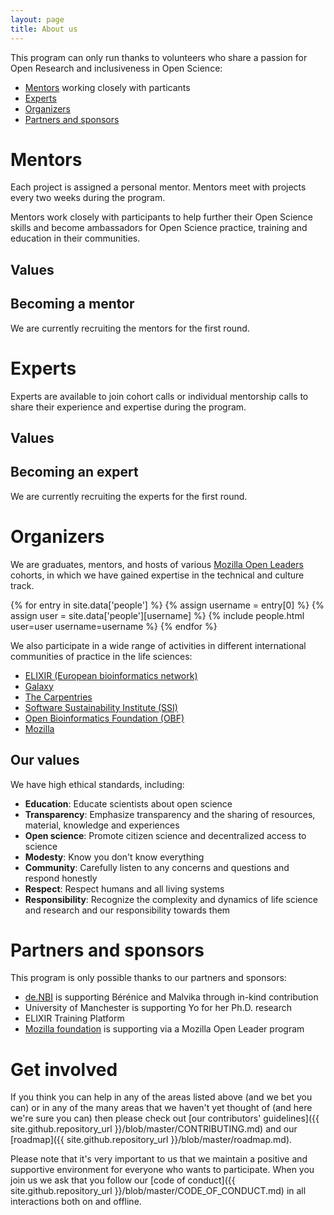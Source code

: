 ```yaml
---
layout: page
title: About us
---
```


This program can only run thanks to volunteers who share a passion for Open Research and inclusiveness in Open Science:

- [Mentors](#mentors) working closely with particants
- [Experts](#experts)
- [Organizers](#organizers)
- [Partners and sponsors](#partners-and-sponsors)

# Mentors

Each project is assigned a personal mentor. Mentors meet with projects every two weeks during the program.

Mentors work closely with participants to help further their Open Science skills and become ambassadors for Open Science practice, training and education in their communities. 

## Values

<!--Malvika-->

## Becoming a mentor

We are currently recruiting the mentors for the first round.

# Experts

Experts are available to join cohort calls or individual mentorship calls to share their experience and expertise during the program.

## Values

<!--Malvika-->

## Becoming an expert

We are currently recruiting the experts for the first round.

# Organizers

We are graduates, mentors, and hosts of various [Mozilla Open Leaders](https://foundation.mozilla.org/en/opportunity/mozilla-open-leaders/) cohorts, in which we have gained expertise in the technical and culture track. 
<div class="people">
{% for entry in site.data['people'] %}
    {% assign username = entry[0] %}
    {% assign user = site.data['people'][username] %}
    {% include people.html user=user username=username %}
{% endfor %}
</div>

We also participate in a wide range of activities in different international communities of practice in the life sciences: 
- [ELIXIR (European bioinformatics network)](https://elixir-europe.org/)
- [Galaxy](https://galaxyproject.org/)
- [The Carpentries](https://carpentries.org/)
- [Software Sustainability Institute (SSI)](https://www.software.ac.uk/)
- [Open Bioinformatics Foundation (OBF)](https://www.open-bio.org/)
- [Mozilla](https://foundation.mozilla.org/en/)

## Our values

We have high ethical standards, including:

- **Education**: Educate scientists about open science
- **Transparency**: Emphasize transparency and the sharing of resources, material, knowledge and experiences
- **Open science**: Promote citizen science and decentralized access to science
- **Modesty**: Know you don't know everything
- **Community**: Carefully listen to any concerns and questions and respond honestly
- **Respect**: Respect humans and all living systems
- **Responsibility**: Recognize the complexity and dynamics of life science and research and our responsibility towards them

# Partners and sponsors

This program is only possible thanks to our partners and sponsors:

- [de.NBI](https://www.denbi.de/) is supporting Bérénice and Malvika through in-kind contribution
- University of Manchester is supporting Yo for her Ph.D. research
- ELIXIR Training Platform
- [Mozilla foundation](https://foundation.mozilla.org/en/) is supporting via a Mozilla Open Leader program

# Get involved

If you think you can help in any of the areas listed above (and we bet you can)
or in any of the many areas that we haven't yet thought of (and here we're sure
you can) then please check out [our contributors'
guidelines]({{ site.github.repository_url }}/blob/master/CONTRIBUTING.md) and
our [roadmap]({{ site.github.repository_url }}/blob/master/roadmap.md).

Please note that it's very important to us that we maintain a positive and
supportive environment for everyone who wants to participate. When you join us
we ask that you follow our [code of conduct]({{ site.github.repository_url
}}/blob/master/CODE_OF_CONDUCT.md) in all interactions both on and offline.